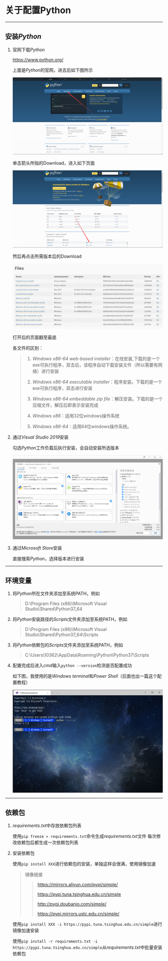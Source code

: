 ﻿
# 关于配置**Python**

---

## 安装*Python*

1. 官网下载*Python*

    <https://www.python.org/>

    上面是*Python*的官网，进去后如下图所示

    ![ ](picture/1.png)

    单击箭头所指的Download，进入如下页面

    ![ ](picture/2.png)

    然后再点击所需版本后的Download

    ![ ](picture/3.png)

    打开后的页面翻至最底

    各文件的区别：

    > 1. *Windows x86-64 web-based installer*：在线安装,下载的是一个exe可执行程序，双击后，该程序自动下载安装文件（所以需要有网络）进行安装
    >
    > 2. *Windows x86-64 executable installer*：程序安装。下载的是一个exe可执行程序，双击进行安装
    >
    > 3. *Windows x86-64 embeddable zip file*：解压安装。下载的是一个压缩文件，解压后即表示安装完成
    >
    > 4. *Windows x86*：适用32位windows操作系统
    >
    > 5. *Windows x86-64*：适用64位windows操作系统。

2. 通过*Visual Studio 2019*安装

    勾选*Python*工作负载后执行安装，会自动安装所选版本

    ![ ](picture/4.png)

3. 通过*Microsoft Store*安装

    直接搜索*Python*，选择版本进行安装

---

## 环境变量

1. 将*Python*所在文件夹添加至系统PATH，例如

    >D:\Program Files (x86)\Microsoft Visual Studio\Shared\Python37_64

2. 将*Python*安装路径的*Scripts*文件夹添加至系统PATH，例如

    >D:\Program Files (x86)\Microsoft Visual Studio\Shared\Python37_64\Scripts

3. 将*Python*依赖包的*Scripts*文件夹添加至系统PATH，例如

    >C:\Users\10362\AppData\Roaming\Python\Python37\Scripts

4. 配置完成后进入*cmd*输入`python --version`检测是否配置成功

    如下图，我使用的是*Windows terminal*和*Power Shell*（后面也出一篇这个配置教程）

    ![ ](picture/5.png)

---

## 依赖包

1. *requirements.txt*中存放依赖包列表

    使用`pip freeze > requirements.txt`命令生成*requirements.txt*文件
    每次修改依赖包后都生成一次依赖包列表

2. 安装依赖包

    使用`pip install XXX`进行依赖包的安装，单独这样会很满，使用镜像加速
    >镜像链接
    >><https://mirrors.aliyun.com/pypi/simple/>
    >>
    >><https://pypi.tuna.tsinghua.edu.cn/simple>
    >>
    >><http://pypi.doubanio.com/simple/>
    >>
    >><https://pypi.mirrors.ustc.edu.cn/simple/>

    使用`pip install XXX -i https://pypi.tuna.tsinghua.edu.cn/simple`进行镜像加速安装

    使用`pip install -r requirements.txt -i https://pypi.tuna.tsinghua.edu.cn/simple`从*requirements.txt*中批量安装依赖包
